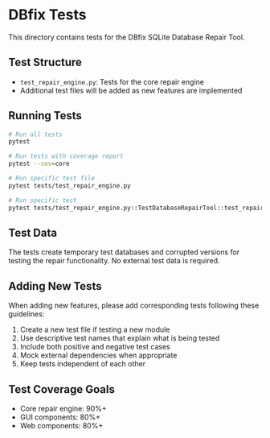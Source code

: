 # DBfix Tests

This directory contains tests for the DBfix SQLite Database Repair Tool.

## Test Structure

- `test_repair_engine.py`: Tests for the core repair engine
- Additional test files will be added as new features are implemented

## Running Tests

```bash
# Run all tests
pytest

# Run tests with coverage report
pytest --cov=core

# Run specific test file
pytest tests/test_repair_engine.py

# Run specific test
pytest tests/test_repair_engine.py::TestDatabaseRepairTool::test_repair_database
```

## Test Data

The tests create temporary test databases and corrupted versions for testing the repair functionality. No external test data is required.

## Adding New Tests

When adding new features, please add corresponding tests following these guidelines:

1. Create a new test file if testing a new module
2. Use descriptive test names that explain what is being tested
3. Include both positive and negative test cases
4. Mock external dependencies when appropriate
5. Keep tests independent of each other

## Test Coverage Goals

- Core repair engine: 90%+
- GUI components: 80%+
- Web components: 80%+
